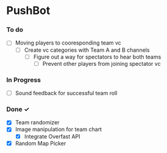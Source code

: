 # PushBot

### To do

- [ ] Moving players to cooresponding team vc
    - [ ] Create vc categories with Team A and B channels
        - [ ] Figure out a way for spectators to hear both teams
            - [ ] Prevent other players from joining spectator vc

### In Progress
- [ ] Sound feedback for successful team roll

### Done ✓
- [x] Team randomizer
- [x] Image manipulation for team chart
    - [x] Integrate Overfast API
- [x] Random Map Picker
